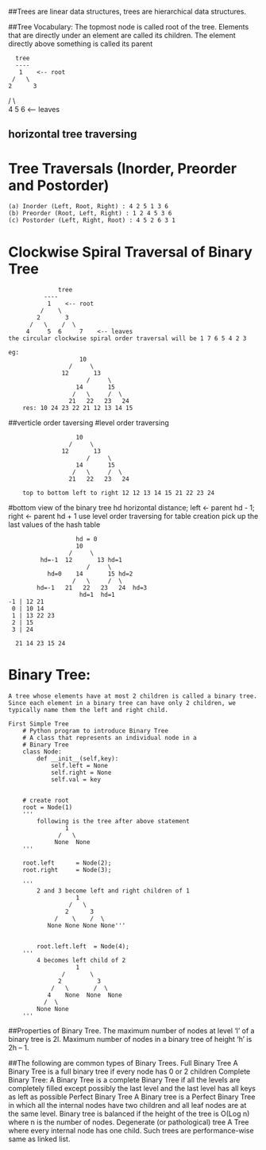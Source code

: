 ##Trees are linear data structures, trees are hierarchical data structures.

##Tree Vocabulary: 
	The topmost node is called root of the tree.
	Elements that are directly under an element are called its children.
	The element directly above something is called its parent

      tree
      ----
       1    <-- root
     /   \
    2      3  
  /   \      \
 4     5     6    <-- leaves 
 
 ## horizontal tree traversing 
 # Tree Traversals (Inorder, Preorder and Postorder)

	(a) Inorder (Left, Root, Right) : 4 2 5 1 3 6
	(b) Preorder (Root, Left, Right) : 1 2 4 5 3 6
	(c) Postorder (Left, Right, Root) : 4 5 2 6 3 1 

 # Clockwise Spiral Traversal of Binary Tree

 	              tree
		      ----
		       1    <-- root
		     /    \
		    2       3  
		  /   \    /  \
		 4     5  6     7    <-- leaves 
	the circular clockwise spiral order traversal will be 1 7 6 5 4 2 3 

	eg:
	                    10
                     /     \
                   12       13
                          /     \
                       14       15
                      /   \     /  \
                     21   22   23   24
        res: 10 24 23 22 21 12 13 14 15

 ##verticle order taversing 
 #level order traversing 
     	               
     	               10
                     /     \
                   12       13
                          /     \
                       14       15
                      /   \     /  \
                     21   22   23   24

        top to bottom left to right 12 12 13 14 15 21 22 23 24

 #bottom view of the binary tree
    hd horizontal distance; left <- parent hd - 1; right <- parent hd + 1
    use level order traversing for table creation pick up the last values of the hash table 

                       hd = 0
       	               10
                     /     \
             hd=-1  12       13 hd=1
                          /     \
               hd=0    14       15 hd=2
                      /   \     /  \
          	hd=-1   21   22   23   24  hd=3
          			    hd=1  hd=1
    -1 | 12 21
     0 | 10 14
     1 | 13 22 23
     2 | 15
     3 | 24

      21 14 23 15 24     

 # Binary Tree:
 	A tree whose elements have at most 2 children is called a binary tree. Since each element in a binary tree can have only 2 children, we typically name them the left and right child.

	First Simple Tree
		# Python program to introduce Binary Tree 
		# A class that represents an individual node in a 
		# Binary Tree 
		class Node: 
		    def __init__(self,key): 
		        self.left = None
		        self.right = None
		        self.val = key 
		  
		  
		# create root 
		root = Node(1) 
		''' 
			following is the tree after above statement 
			        1 
			      /   \ 
			     None  None
		'''
		  
		root.left      = Node(2); 
		root.right     = Node(3); 
		    
		''' 
			2 and 3 become left and right children of 1 
			           1 
			         /   \ 
			        2      3 
			     /    \    /  \ 
			   None None None None'''
			  
			  
			root.left.left  = Node(4); 
		'''
			4 becomes left child of 2 
			           1 
			       /       \ 
			      2          3 
			    /   \       /  \ 
			   4    None  None  None 
			  /  \ 
			None None 
		'''

##Properties of Binary Tree.
	The maximum number of nodes at level ‘l’ of a binary tree is 2l.
	Maximum number of nodes in a binary tree of height ‘h’ is 2h – 1.

##The following are common types of Binary Trees.
	Full Binary Tree A Binary Tree is a full binary tree if every node has 0 or 2 children
        Complete Binary Tree: A Binary Tree is a complete Binary Tree if all the levels are completely filled except possibly the last level and the last level has all keys as left as possible
	Perfect Binary Tree A Binary tree is a Perfect Binary Tree in which all the internal nodes have two children and all leaf nodes are at the same level.
	Binary tree is balanced if the height of the tree is O(Log n) where n is the number of nodes.
	Degenerate (or pathological) tree A Tree where every internal node has one child. Such trees are performance-wise same as linked list.
